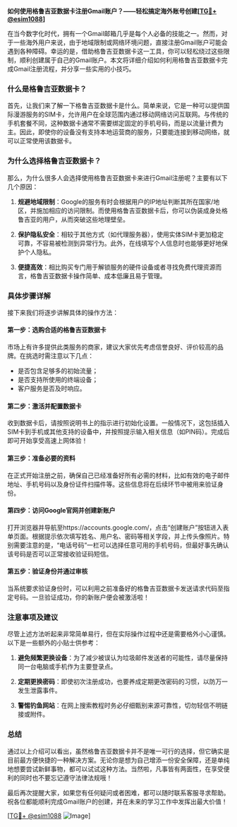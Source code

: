 **如何使用格鲁吉亚数据卡注册Gmail账户？——轻松搞定海外账号创建[[TG💪+ @esim1088](https://t.me/s/esim1088)]**

在当今数字化时代，拥有一个Gmail邮箱几乎是每个人必备的技能之一。然而，对于一些海外用户来说，由于地域限制或网络环境问题，直接注册Gmail账户可能会遇到各种障碍。幸运的是，借助格鲁吉亚数据卡这一工具，你可以轻松绕过这些限制，顺利创建属于自己的Gmail账户。本文将详细介绍如何利用格鲁吉亚数据卡完成Gmail注册流程，并分享一些实用的小技巧。

### 什么是格鲁吉亚数据卡？

首先，让我们来了解一下格鲁吉亚数据卡是什么。简单来说，它是一种可以提供国际漫游服务的SIM卡，允许用户在全球范围内通过移动网络访问互联网。与传统的手机套餐不同，这种数据卡通常不需要绑定固定的手机号码，而是以流量计费为主。因此，即使你的设备没有支持本地运营商的服务，只要能连接到移动网络，就可以正常使用该数据卡。

### 为什么选择格鲁吉亚数据卡？

那么，为什么很多人会选择使用格鲁吉亚数据卡来进行Gmail注册呢？主要有以下几个原因：

1. **规避地域限制**：Google的服务有时会根据用户的IP地址判断其所在国家/地区，并施加相应的访问限制。而使用格鲁吉亚数据卡后，你可以伪装成身处格鲁吉亚的用户，从而突破这些地理壁垒。
   
2. **保护隐私安全**：相较于其他方式（如代理服务器），使用实体SIM卡更加稳定可靠，不容易被检测到异常行为。此外，在线填写个人信息时也能够更好地保护个人隐私。

3. **便捷高效**：相比购买专门用于解锁服务的硬件设备或者寻找免费代理资源而言，格鲁吉亚数据卡操作简单、成本低廉且易于管理。

### 具体步骤详解

接下来我们将逐步讲解具体的操作方法：

#### 第一步：选购合适的格鲁吉亚数据卡
市场上有许多提供此类服务的商家，建议大家优先考虑信誉良好、评价较高的品牌。在挑选时需注意以下几点：
- 是否包含足够多的初始流量；
- 是否支持所使用的终端设备；
- 客户服务是否及时响应。

#### 第二步：激活并配置数据卡
收到数据卡后，请按照说明书上的指示进行初始化设置。一般情况下，这包括插入SIM卡到手机或其他支持的设备中，并按照提示输入相关信息（如PIN码）。完成后即可开始享受高速上网体验！

#### 第三步：准备必要的资料
在正式开始注册之前，确保自己已经准备好所有必需的材料，比如有效的电子邮件地址、手机号码以及身份证件扫描件等。这些信息将在后续环节中被用来验证身份。

#### 第四步：访问Google官网并创建新账户
打开浏览器并导航至https://accounts.google.com/，点击“创建账户”按钮进入表单页面。根据提示依次填写姓名、用户名、密码等相关字段，并上传头像照片。特别需要注意的是，“电话号码”一栏可以选择任意可用的手机号码，但最好事先确认该号码是否可以正常接收验证码短信。

#### 第五步：验证身份并通过审核
当系统要求验证身份时，可以利用之前准备好的格鲁吉亚数据卡发送请求代码至指定号码。一旦验证成功，你的新账户便会被激活啦！

### 注意事项及建议

尽管上述方法听起来非常简单易行，但在实际操作过程中还是需要格外小心谨慎。以下是一些额外的小贴士供参考：

1. **避免频繁更换设备**：为了减少被误认为垃圾邮件发送者的可能性，请尽量保持同一台电脑或手机作为主要登录点。
   
2. **定期更换密码**：即使初次注册成功，也要养成定期更改密码的习惯，以防万一发生泄露事件。

3. **警惕钓鱼网站**：在网上搜索教程时务必仔细甄别来源可靠性，切勿轻信不明链接或附件。

### 总结

通过以上介绍可以看出，虽然格鲁吉亚数据卡并不是唯一可行的选择，但它确实是目前最方便快捷的一种解决方案。无论你是想为自己增添一份安全保障，还是单纯地想要尝试新鲜事物，都可以试试这种方法。当然啦，凡事皆有两面性，在享受便利的同时也不要忘记遵守法律法规哦！

最后再次提醒大家，如果您有任何疑问或者困难，都可以随时联系客服寻求帮助。祝各位都能顺利完成Gmail账户的创建，并在未来的学习工作中发挥出最大价值！

[[TG💪+ @esim1088](https://t.me/s/esim1088) ![Image](https://i.postimg.cc/4NQfJmqS/Snipaste-2025-05-13-00-14-12.png)]